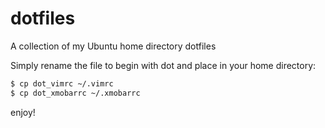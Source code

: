 # dotfiles
A collection of my Ubuntu home directory dotfiles

Simply rename the file to begin with dot and place in your home directory:

```bash
$ cp dot_vimrc ~/.vimrc
$ cp dot_xmobarrc ~/.xmobarrc
```

enjoy!
